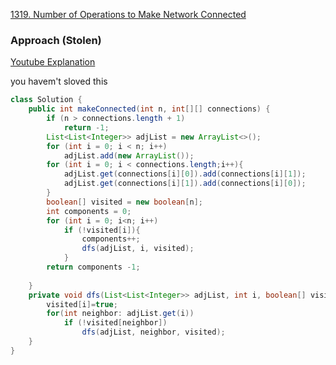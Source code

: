 [1319. Number of Operations to Make Network Connected](https://leetcode.com/problems/number-of-operations-to-make-network-connected/)

### Approach (Stolen)

[Youtube Explanation](https://www.youtube.com/watch?v=3JIwIRir2sM)

you havem't sloved this 

```java
class Solution {
    public int makeConnected(int n, int[][] connections) {
        if (n > connections.length + 1)
            return -1;
        List<List<Integer>> adjList = new ArrayList<>();
        for (int i = 0; i < n; i++)
            adjList.add(new ArrayList());
        for (int i = 0; i < connections.length;i++){
            adjList.get(connections[i][0]).add(connections[i][1]);
            adjList.get(connections[i][1]).add(connections[i][0]);
        }
        boolean[] visited = new boolean[n];
        int components = 0;
        for (int i = 0; i<n; i++)
            if (!visited[i]){
                components++;
                dfs(adjList, i, visited);
            }
        return components -1;
        
    }
    private void dfs(List<List<Integer>> adjList, int i, boolean[] visited){
        visited[i]=true;
        for(int neighbor: adjList.get(i))
            if (!visited[neighbor])
                dfs(adjList, neighbor, visited);
    }
}
```